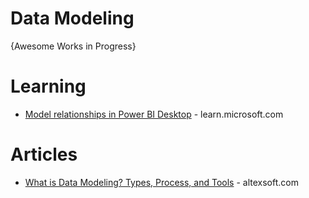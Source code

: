 # Data Modeling
{Awesome Works in Progress}


# Learning
* [Model relationships in Power BI Desktop](https://learn.microsoft.com/en-us/power-bi/transform-model/desktop-relationships-understand) - learn.microsoft.com

# Articles
* [What is Data Modeling? Types, Process, and Tools](https://www.altexsoft.com/blog/data-modeling/) - altexsoft.com
